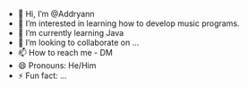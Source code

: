 - 👋 Hi, I’m @Addryann
- 👀 I’m interested in learning how to develop  music programs. 
- 🌱 I’m currently learning Java
- 💞️ I’m looking to collaborate on ...
- 📫 How to reach me - DM
- 😄 Pronouns: He/Him
- ⚡ Fun fact: ...

<!---
Addryann/Addryann is a ✨ special ✨ repository because its `README.md` (this file) appears on your GitHub profile.
You can click the Preview link to take a look at your changes.
--->
